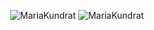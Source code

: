 <!--
**MariaKundrat/MariaKundrat** is a ✨ _special_ ✨ repository because its `README.md` (this file) appears on your GitHub profile.
-->
<p align="center">
  <img src="https://github-readme-stats.vercel.app/api/top-langs?username=MariaKundrat&show_icons=true&locale=en&layout=compact&theme=algolia" alt="MariaKundrat" />
  <img src="https://github-readme-stats.vercel.app/api?username=MariaKundrat&show_icons=true&locale=en&theme=algolia" alt="MariaKundrat" />
</p>

